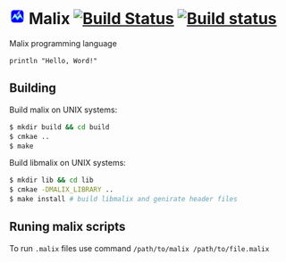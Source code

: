 # <img src="malix.svg" width=28 viewBox="20" > Malix [![Build Status](https://travis-ci.org/malix-foundation/Malix.svg?branch=master)](https://travis-ci.org/malix-foundation/Malix) [![Build status](https://ci.appveyor.com/api/projects/status/xh84a75rnvanmop6/branch/master?svg=true)](https://ci.appveyor.com/project/MWGuy/malix/branch/master)
Malix programming language

```malix
println "Hello, Word!"
```

## Building

Build malix on UNIX systems:
```bash
$ mkdir build && cd build
$ cmkae ..
$ make
```

Build libmalix on UNIX systems:
```bash
$ mkdir lib && cd lib
$ cmkae -DMALIX_LIBRARY ..
$ make install # build libmalix and genirate header files
```

## Runing malix scripts

To run `.malix` files use command `/path/to/malix /path/to/file.malix`

